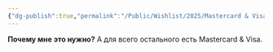 ```yaml
---
{"dg-publish":true,"permalink":"/Public/Wishlist/2025/Mastercard & Visa/","title":"💳 Mastercard & Visa","tags":["деньгами"]}
---
```



**Почему мне это нужно?**
А для всего остального есть Mastercard & Visa.